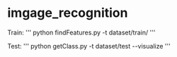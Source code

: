 # imgage_recognition

Train:
''' 
python findFeatures.py -t dataset/train/
'''

Test:
'''
python getClass.py -t dataset/test --visualize
'''
